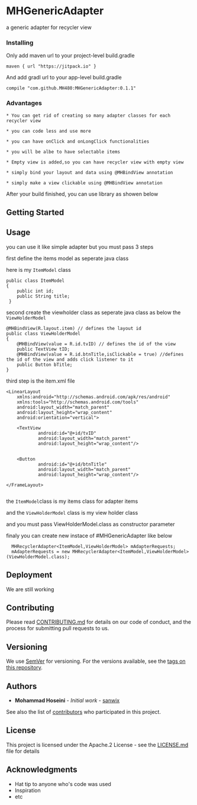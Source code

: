 # MHGenericAdapter
a generic adapter for recycler view

### Installing

Only add maven url to your project-level build.gradle

```
maven { url "https://jitpack.io" }
```

And add gradl url to your app-level build.gradle

```
compile "com.github.MH480:MHGenericAdapter:0.1.1"
```
### Advantages
    * You can get rid of creating so many adapter classes for each recycler view
    
    * you can code less and use more
    
    * you can have onClick and onLongClick functionalities
    
    * you will be albe to have selectable items
    
    * Empty view is added,so you can have recycler view with empty view
    
    * simply bind your layout and data using @MHBindView annotation
    
    * simply make a view clickable using @MHBindView annotation
    
After your build finished, you can use library as showen below

## Getting Started

## Usage
you can use it like simple adapter but you must pass 3 steps

first define the items model as seperate java class

here is my ```ItemModel``` class
```MHGenericAdapter
public class ItemModel
{
    public int id;
    public String title;
 }
```

second create the viewholder class as seperate java class as below
the ```ViewHolderModel```
```
@MHBindView(R.layout.item) // defines the layout id
public class ViewHolderModel
{
    @MHBindView(value = R.id.tvID) // defines the id of the view
    public TextView tID;
    @MHBindView(value = R.id.btnTitle,isClickable = true) //defines the id of the view and adds click listener to it
    public Button bTitle;
}
```
third step is the item.xml file
```
<LinearLayout
    xmlns:android="http://schemas.android.com/apk/res/android"
    xmlns:tools="http://schemas.android.com/tools"
    android:layout_width="match_parent"
    android:layout_height="wrap_content"
    android:orientation="vertical">
    
    <TextView
            android:id="@+id/tvID"
            android:layout_width="match_parent"
            android:layout_height="wrap_content"/>
            
            
    <Button
            android:id="@+id/btnTitle"
            android:layout_width="match_parent"
            android:layout_height="wrap_content"/>
    
</FrameLayout>
    
```
the ```ItemModel```class is my items class for adapter items

and the ```ViewHolderModel``` class is my view holder class

and you must pass ViewHolderModel.class as constructor parameter


finaly you can create new instace of #MHGenericAdapter  like below

```
  MHRecyclerAdapter<ItemModel,ViewHolderModel> mAdapterRequests;
  mAdapterRequests = new MHRecyclerAdapter<ItemModel,ViewHolderModel>(ViewHolderModel.class);
```

## Deployment

We are still working

## Contributing

Please read [CONTRIBUTING.md](https://gist.github.com/PurpleBooth/b24679402957c63ec426) for details on our code of conduct, and the process for submitting pull requests to us.

## Versioning

We use [SemVer](http://semver.org/) for versioning. For the versions available, see the [tags on this repository](https://github.com/MH480/MHGenericAdapter/0.1.1). 

## Authors

* **Mohammad Hoseini** - *Initial work* - [sanwix](https://github.com/MH480)

See also the list of [contributors](https://github.com/your/project/contributors) who participated in this project.

## License

This project is licensed under the Apache.2 License - see the [LICENSE.md](LICENSE.md) file for details

## Acknowledgments

* Hat tip to anyone who's code was used
* Inspiration
* etc
